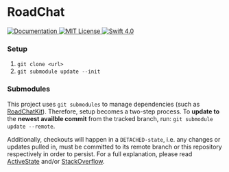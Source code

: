 # RoadChat

<a href="https://app.swaggerhub.com/apis/niksauer/RoadChat/1.0.0">
    <img src="http://img.shields.io/badge/read_the-docs-92A8D1.svg" alt="Documentation">
</a>
<a href="license">
    <img src="http://img.shields.io/badge/license-MIT-brightgreen.svg" alt="MIT License">
</a>
<a href="https://swift.org">
    <img src="http://img.shields.io/badge/swift-4.0-brightgreen.svg" alt="Swift 4.0">
</a>

### Setup 
1. `git clone <url>`
2. `git submodule update --init`

### Submodules
This project uses `git submodules` to manage dependencies (such as [RoadChatKit](https://github.com/niksauer/RoadChatKit)). Therefore, setup becomes a two-step process. To **update to** the **newest availble commit** from the tracked branch, run: `git submodule update --remote`.

Additionally, checkouts will happen in a `DETACHED-state`, i.e. any changes or updates pulled in, must be committed to its remote branch or this repository respectively in order to persist. For a full explanation, please read [ActiveState](https://www.activestate.com/blog/2014/05/getting-git-submodule-track-branch) and/or [StackOverflow](https://stackoverflow.com/questions/18770545/why-is-my-git-submodule-head-detached-from-master).
